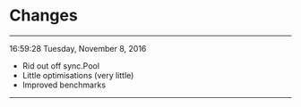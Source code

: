 Changes
=======

---

16:59:28
Tuesday, November 8, 2016

- Rid out off sync.Pool
- Little optimisations (very little)
- Improved benchmarks

---
